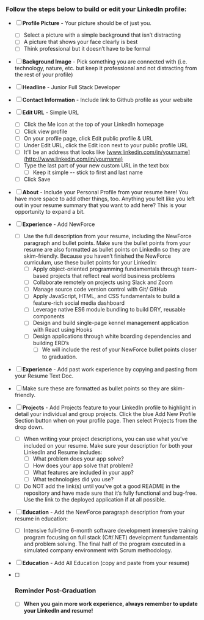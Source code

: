 

### Follow the steps below to build or edit your LinkedIn profile: 

- [ ] **Profile Picture** - Your picture should be of just you. 
  - [ ] Select a picture with a simple background that isn’t distracting 		
  - [ ] A picture that shows your face clearly is best		
  - [ ] Think professional but it doesn’t have to be formal
  
- [ ] **Background Image** - Pick something you are connected with (i.e. technology, nature, etc. but keep it professional and not distracting from the rest of your profile)

- [ ] **Headline** - Junior Full Stack Developer

- [ ] **Contact Information** - Include link to Github profile as your website

- [ ] **Edit URL** - Simple URL 
  - [ ] Click the Me icon at the top of your LinkedIn homepage
  - [ ] Click view profile
  - [ ] On your profile page, click Edit public profile & URL
  - [ ] Under Edit URL, click the Edit icon next to your public profile URL
  - [ ] It'll be an address that looks like [www.linkedin.com/in/yourname](http://www.linkedin.com/in/yourname)
  - [ ] Type the last part of your new custom URL in the text box
    - [ ] Keep it simple -- stick to first and last name
  - [ ] Click Save

- [ ] **About** - Include your Personal Profile from your resume here! You have more space to add other things, too. Anything you felt like you left out in your resume summary that you want to add here? This is your opportunity to expand a bit.

- [ ] **Experience** - Add NewForce
  - [ ] Use the full description from your resume, including the NewForce paragraph and bullet points. Make sure the bullet points from your resume are also formatted as bullet points on LinkedIn so they are skim-friendly. Because you haven’t finished the NewForce curriculum, use these bullet points for your LinkedIn:
    - [ ] Apply object-oriented programming fundamentals through team-based projects that reflect real world business problems
    - [ ] Collaborate remotely on projects using Slack and Zoom
    - [ ] Manage source code version control with Git/ GitHub
    - [ ] Apply JavaScript, HTML, and CSS fundamentals to build a feature-rich social media dashboard
    - [ ] Leverage native ES6 module bundling to build DRY, reusable components
    - [ ] Design and build single-page kennel management application with React using Hooks
    - [ ] Design applications through white boarding dependencies and building ERD’s
      - [ ] We will include the rest of your NewForce bullet points closer to graduation.

- [ ]  **Experience** - Add past work experience by copying and pasting from your Resume Text Doc. 
  - [ ] Make sure these are formatted as bullet points so they are skim-friendly. 
  
- [ ] **Projects** - Add Projects feature to your LinkedIn profile to highlight in detail your individual and group projects. Click the blue Add New Profile Section button when on your profile page. Then select Projects from the drop down. 
  - [ ] When writing your project descriptions, you can use what you’ve included on your resume. Make sure your description for both your LinkedIn and Resume includes:
    - [ ] What problem does your app solve?
    - [ ] How does your app solve that problem?
    - [ ] What features are included in your app?
    - [ ] What technologies did you use?
  - [ ] Do NOT add the link(s) until you’ve got a good README in the repository and have made sure that it’s fully functional and bug-free. Use the link to the deployed application if at all possible.
  
- [ ] **Education** - Add the NewForce paragraph description from your resume in education: 
  - [ ] Intensive full-time 6-month software development immersive training program focusing on full stack (C#/.NET) development fundamentals and problem solving. The final half of the program executed in a simulated company environment with Scrum methodology. 
  
- [ ] **Education** - Add All Education (copy and paste from your resume) 

  

- [ ] ### **Reminder Post-Graduation**

  - [ ] **When you gain more work experience, always remember to update your LinkedIn and resume!** 

